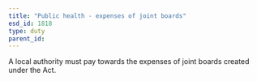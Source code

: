 ```yaml
---
title: "Public health - expenses of joint boards"
esd_id: 1818
type: duty
parent_id:  
---
```


A local authority must  pay towards the expenses of joint boards created under the Act.

